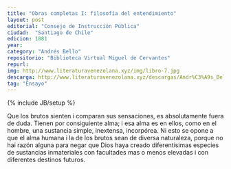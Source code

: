 ```yaml
---
title: "Obras completas I: filosofía del entendimiento"
layout: post
editorial: "Consejo de Instrucción Pública"
ciudad:  "Santiago de Chile"
edicion: 1881
year: 
category: "Andrés Bello"
repositorio: "Biblioteca Virtual Miguel de Cervantes"
repurl: 
img: http://www.literaturavenezolana.xyz/img/libro-7.jpg
descarga: http://www.literaturavenezolana.xyz/descargas/Andr%C3%A9s_Bello_obras_completas_tomo_1_filosofia_del_entendimiento.pdf
tag: "Ensayo"
---
```

{% include JB/setup %}



Que los brutos sienten i comparan sus sensaciones, es absolutamente fuera de duda. Tienen por consiguiente alma; i esa alma es en ellos, como en el hombre, una sustancia simple, inextensa, incorpórea. Ni esto se opone a que el alma humana i la de los brutos sean de diversa naturaleza, porque no hai razón alguna para negar que Dios haya creado diferentísimas especies de sustancias inmateriales con facultades mas o menos elevadas i con diferentes destinos futuros. 